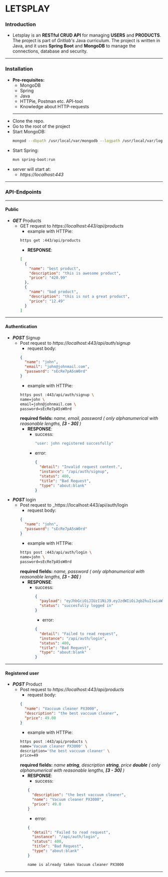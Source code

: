 # **LETSPLAY**

### Introduction

- Letsplay is an **RESTful CRUD API** for managing **USERS** and **PRODUCTS**.
  The project is part of _Gritlab's_ Java curriculum. The project is written in
  Java, and it uses **Spring Boot** and **MongoDB** to manage the connections,
  database and security.

---

### Installation

- **Pre-requisites:**
  - MongoDB
  - Spring
  - Java
  - HTTPie, Postman etc. API-tool
  - Knowledge about HTTP-requests
  ---
- Clone the repo.
- Go to the root of the project
- Start MongoDB:
  ```bash
  mongod --dbpath /usr/local/var/mongodb --logpath /usr/local/var/log/mongodb/mongo.log --fork
  ```
- Start Spring:
  ```bash
  mvn spring-boot:run
  ```
- server will start at:
  - _https://localhost:443_

---

### API-Endpoints

---

#### Public

- _**GET**_ Products
  - GET request to _https://localhost:443/api/products_
    - example with HTTPie:
    ```bash
    https get :443/api/products
    ```
    - **RESPONSE**:
    ```JSON
    [
      {
        "name": "best product",
        "description": "this is awesome product",
        "price": "420.99"
      },
      {
        "name": "bad product",
        "description": "this is not a great product",
        "price": "12.49"
      }
    ]
    ```

---

#### Authentication

- _**POST**_ Signup
  - Post request to _https://localhost:443/api/auth/signup_
    - request body:
    ```JSON
    {
      "name": "john",
      "email": "john@johnmail.com",
      "password": "sEcRe7pA5sW0rd"
    }
    ```
    - example with HTTPie:
    ```bash
    https post :443/api/auth/signup \
    name=john \
    email=john@johnmail.com \
    password=sEcRe7pA5sW0rd
    ```
    **required fields:** _name, email, password ( only alphanumerical with
    reasonable lengths, **[3 - 30]** )_
    - **RESPONSE**:
      - success:
        ```bash
        "user: john registered succesfully"
        ```
      - error:
        ```JSON
        {
          "detail": "Invalid request content.",
          "instance": "/api/auth/signup",
          "status": 400,
          "title": "Bad Request",
          "type": "about:blank"
        }
        ```
- **_POST_** login
  - Post request to _https://localhost:443/api/auth/login
    - request body:
    ```JSON
    {
      "name": "john",
      "password": "sEcRe7pA5sW0rd"
    }
    ```
    - example with HTTPie:
    ```bash
    https post :443/api/auth/login \
    name=john \
    password=sEcRe7pA5sW0rd
    ```
    **required fields:** _name, password ( only alphanumerical with reasonable
    lengths, **[3 - 30]** )_
    - **RESPONSE**:
      - success:
        ```JSON
        {
          "payload": "eyJhbGciOiJIUzI1NiJ9.eyJzdWIiOiJqb2huIiwiaWF0IjoxNjkyNDQzMzk3LCJleHAiOjE2OTI0NjEzOTd9.pLQeWfe09NCHiGoN1hYxEMaVHNQxhZcIQ7jBLrq3S9g",
          "status": "succesfully logged in"
        }
        ```
        - error:
        ```JSON
        {
          "detail": "Failed to read request",
          "instance": "/api/auth/login",
          "status": 400,
          "title": "Bad Request",
          "type": "about:blank"
        }
        ```

---

#### Registered user

- **_POST_** Product
  - Post request to _https://localhost:443/api/products_
    - request body:
    ```JSON
    {
      "name": "Vaccuum cleaner PX3000",
      "description": "the best vaccuum cleaner",
      "price": 49.00
    }
    ```
    - example with HTTPie:
    ```bash
    https post :443/api/products \
    name='Vacuum cleaner PX3000' \
    description='the best vaccuum cleaner' \
    price=49
    ```
    **required fields:** _name **string**, description **string**, price
    **double** ( only alphanumerical with reasonable lengths, **[3 - 30]** )_
    - **RESPONSE**:
      - success:
      ```JSON
      {
        "description": "the best vaccuum cleaner",
        "name": "Vacuum cleaner PX3000",
        "price": 49.0
      }
      ```
      - error:
      ```JSON
      {
        "detail": "Failed to read request",
        "instance": "/api/auth/login",
        "status": 400,
        "title": "Bad Request",
        "type": "about:blank"
      }
      ```
      ```bash
      name is already taken Vacuum cleaner PX3000
      ```

---
